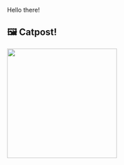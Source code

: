 Hello there!



## 🖼️ Catpost!

<sub>
    <img src="https://cdn2.thecatapi.com/images/cf5.jpg" height="256">
</sub>

